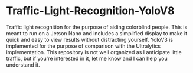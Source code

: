 # Traffic-Light-Recognition-YoloV8
Traffic light recognition for the purpose of aiding colorblind people. This is meant to run on a Jetson Nano and includes a simplified display to make it quick and easy to view results without distracting yourself.
YoloV3 is implemented for the purpose of comparison with the Ultralytics implementation. This repository is not well organized as I anticipate little traffic, but if you're interested in it, let me know and I can help you understand it.

